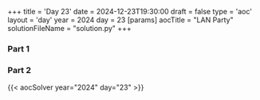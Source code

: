 +++
title = 'Day 23'
date = 2024-12-23T19:30:00
draft = false
type = 'aoc'
layout = 'day'
year = 2024
day = 23
[params]
    aocTitle = "LAN Party"
    solutionFileName = "solution.py"
+++

### Part 1

### Part 2

{{< aocSolver year="2024" day="23" >}}

